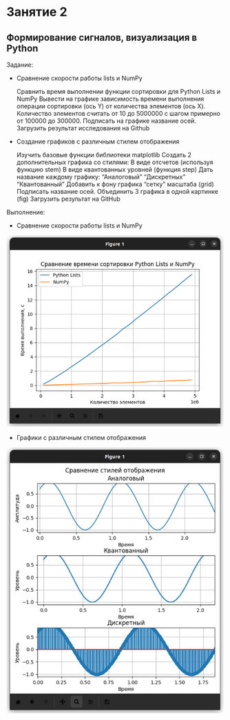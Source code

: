 # Занятие 2
## Формирование сигналов, визуализация в Python

Задание:

- Сравнение скорости работы lists и NumPy

    Сравнить время выполнении функции сортировки для Python Lists и NumPy
    Вывести на графике зависимость времени выполнения операции сортировки (ось Y) от количества элементов (ось X). Количество элементов считать от 10 до 5000000 c шагом примерно от 100000 до 300000.
    Подписать на графике название осей.
    Загрузить результат исследования на Github

- Создание графиков с различным стилем отображения

    Изучить базовые функции библиотеки matplotlib
    Создать 2 дополнительных графика со стилями:
        В виде отсчетов (используя функцию stem)
        В виде квантованных уровней (функция step)
    Дать название каждому графику:
        “Аналоговый”
        “Дискретных”
        “Квантованный”
    Добавить к фону графика “сетку” масштаба (grid)
    Подписать название осей.
    Объединить 3 графика в одной картинке (fig)
    Загрузить результат на GitHub

Выполнение:

- Сравнение скорости работы lists и NumPy

<img src = "Screenshots/plot.png">

- Графики с различным стилем отображения

<img src = "Screenshots/plot2.png">

